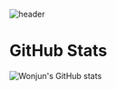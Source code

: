 ![header](https://capsule-render.vercel.app/api?type=egg&color=2f4f4f&height=250&section=header&text=Wonjun's%20Git&fontColor=fffafa&animation=fadeIn)

# **GitHub Stats**

![Wonjun's GitHub stats](https://github-readme-stats.vercel.app/api?username=dnjswnsthd&theme=gotham&show_icons=true)

